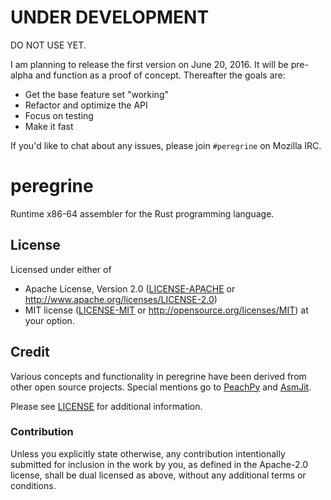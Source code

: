 # UNDER DEVELOPMENT

DO NOT USE YET.

I am planning to release the first version on June 20, 2016. It will be pre-alpha and function as a proof of concept.
Thereafter the goals are:

* Get the base feature set "working"
* Refactor and optimize the API
* Focus on testing
* Make it fast

If you'd like to chat about any issues, please join `#peregrine` on Mozilla IRC.

# peregrine

Runtime x86-64 assembler for the Rust programming language.

## License

Licensed under either of
 * Apache License, Version 2.0 ([LICENSE-APACHE](LICENSE-APACHE) or http://www.apache.org/licenses/LICENSE-2.0)
 * MIT license ([LICENSE-MIT](LICENSE-MIT) or http://opensource.org/licenses/MIT)
at your option.


## Credit

Various concepts and functionality in peregrine have been derived from other open source projects. Special mentions
go to [PeachPy](https://github.com/Maratyszcza/PeachPy) and [AsmJit](https://github.com/kobalicek/asmjit). 

Please see [LICENSE](LICENSE) for additional information. 

### Contribution

Unless you explicitly state otherwise, any contribution intentionally submitted
for inclusion in the work by you, as defined in the Apache-2.0 license, shall be dual licensed as above, without any
additional terms or conditions.
